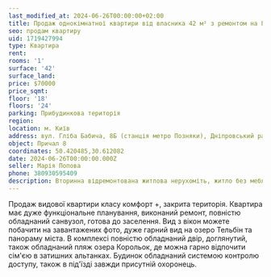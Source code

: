```yaml
---
last_modified_at: 2024-06-26T00:00:00+02:00
title: Продаж однокімнатної квартири від власника 42 м² з ремонтом на Г. Бабича
seo: продам квартиру
uid: 1719427994
type: Квартира
rent:
rooms: '1'
surface: '42'
surface_land:
price: $70000
price_sqmt:
floor: '18'
floors: '24'
parking: Прибудинкова територія
region:
location: м. Київ
address: вул. Гліба Бабича, 8Б (станція метро Позняки), Дніпровський район
object: Причал 8
coordinates: 50.420485,30.612082
date: 2024-06-26T00:00:00.000Z
seller: Марія Попова
phone: 380930595409
description: Вторинна відремонтована житлова нерухоміть, житло без меблів і техніки, придатне для проживання
---
```


Продаж видової квартири класу комфорт +, закрита територія. Квартира має дуже функціональне планування, виконаний ремонт, повністю обладнаний санвузол, готова до заселення. Вид з вікон можете побачити на завантажених фото, дуже гарний вид на озеро Тельбін та панораму міста. В комплексі повністю обладнаний двір, доглянутий, також обладнаний пляж озера Корольок, де можна гарно відпочити сім'єю в затишних альтанках.
Будинок обладнаний системою контролю доступу, також в під'їзді завжди присутній охоронець.
